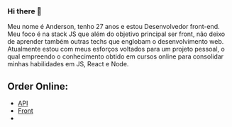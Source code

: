 ### Hi there 👋

Meu nome é Anderson, tenho 27 anos e estou Desenvolvedor front-end. Meu foco é na stack JS que além do objetivo principal ser front, não deixo de aprender também outras techs que englobam o desenvolvimento web. Atualmente estou com meus esforços voltados para um projeto pessoal, o qual empreendo o conhecimento obtido em cursos online para consolidar minhas habilidades em JS, React e Node.

## Order Online:

- [API](https://github.com/andersonsilvapp/api-order-online)
- [Front](https://github.com/andersonsilvapp/front-order-online)
- 
<!--
**andersonsilvapp/andersonsilvapp** is a ✨ _special_ ✨ repository because its `README.md` (this file) appears on your GitHub profile.

Here are some ideas to get you started:

- 🔭 I’m currently working on ...
- 🌱 I’m currently learning ...
- 👯 I’m looking to collaborate on ...
- 🤔 I’m looking for help with ...
- 💬 Ask me about ...
- 📫 How to reach me: ...
- 😄 Pronouns: ...
- ⚡ Fun fact: ...
-->

